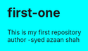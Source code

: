 # first-one
This is my first repository
<br>
author -syed azaan shah
<style>
   html{
            background-color: aqua
   }
</style>
